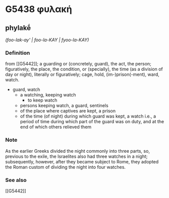 # G5438 φυλακή

## phylakḗ

_(foo-lak-ay' | foo-la-KAY | fyoo-la-KAY)_

### Definition

from [[G5442]]; a guarding or (concretely, guard), the act, the person; figuratively, the place, the condition, or (specially), the time (as a division of day or night), literally or figuratively; cage, hold, (im-)prison(-ment), ward, watch.

- guard, watch
  - a watching, keeping watch
    - to keep watch
  - persons keeping watch, a guard, sentinels
  - of the place where captives are kept, a prison
  - of the time (of night) during which guard was kept, a watch i.e., a period of time during which part of the guard was on duty, and at the end of which others relieved them

### Note

As the earlier Greeks divided the night commonly into three parts, so, previous to the exile, the Israelites also had three watches in a night; subsequently, however, after they became subject to Rome, they adopted the Roman custom of dividing the night into four watches.

### See also

[[G5442]]

